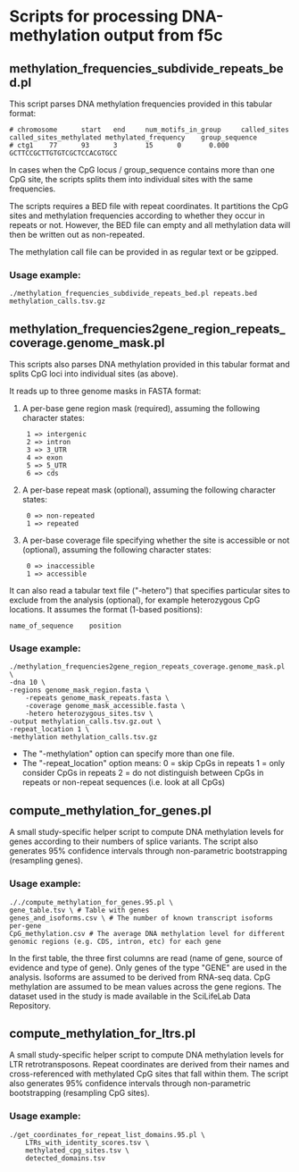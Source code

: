 # Scripts for processing DNA-methylation output from f5c

## methylation_frequencies_subdivide_repeats_bed.pl

This script parses DNA methylation frequencies provided in this tabular format:

    # chromosome      start   end     num_motifs_in_group     called_sites    called_sites_methylated methylated_frequency    group_sequence
    # ctg1    77      93      3       15      0       0.000   GCTTCCGCTTGTGTCGCTCCACGTGCC

In cases when the CpG locus / group_sequence contains more than one CpG site, the scripts splits them into individual sites with the same frequencies.

The scripts requires a BED file with repeat coordinates. It partitions the CpG sites and methylation frequencies according to whether they occur in repeats or not. However, the BED file can empty and all methylation data will then be written out as non-repeated.

The methylation call file can be provided in as regular text or be gzipped.

### Usage example:

    ./methylation_frequencies_subdivide_repeats_bed.pl repeats.bed methylation_calls.tsv.gz


## methylation_frequencies2gene_region_repeats_coverage.genome_mask.pl

This scripts also parses DNA methylation provided in this tabular format and splits CpG loci into individual sites (as above).

It reads up to three genome masks in FASTA format:

1. A per-base gene region mask (required), assuming the following character states:
        
        1 => intergenic
        2 => intron
        3 => 3_UTR
        4 => exon
        5 => 5_UTR
        6 => cds

2. A per-base repeat mask (optional), assuming the following character states:

        0 => non-repeated
        1 => repeated

3. A per-base coverage file specifying whether the site is accessible or not (optional), assuming the following character states:
    
        0 => inaccessible
        1 => accessible
    
It can also read a tabular text file ("-hetero") that specifies particular sites to exclude from the analysis (optional), for example heterozygous CpG locations. It assumes the format (1-based positions):
    
    name_of_sequence    position

### Usage example:

    ./methylation_frequencies2gene_region_repeats_coverage.genome_mask.pl \
	-dna 10 \
	-regions genome_mask_region.fasta \
        -repeats genome_mask_repeats.fasta \
        -coverage genome_mask_accessible.fasta \
        -hetero heterozygous_sites.tsv \
	-output methylation_calls.tsv.gz.out \
	-repeat_location 1 \
	-methylation methylation_calls.tsv.gz
        
* The "-methylation" option can specify more than one file.
* The "-repeat_location" option means:
    0 = skip CpGs in repeats
    1 = only consider CpGs in repeats
    2 = do not distinguish between CpGs in repeats or non-repeat sequences (i.e. look at all CpGs)

## compute_methylation_for_genes.pl

A small study-specific helper script to compute DNA methylation levels for genes according to their numbers of splice variants. The script also generates 95% confidence intervals through non-parametric bootstrapping (resampling genes).

### Usage example:

	././compute_methylation_for_genes.95.pl \
	gene_table.tsv \ # Table with genes
	genes_and_isoforms.csv \ # The number of known transcript isoforms per-gene
	CpG_methylation.csv # The average DNA methylation level for different genomic regions (e.g. CDS, intron, etc) for each gene

In the first table, the three first columns are read (name of gene, source of evidence and type of gene). Only genes of the type "GENE" are used in the analysis. Isoforms are assumed to be derived from RNA-seq data. CpG methylation are assumed to be mean values across the gene regions. The dataset used in the study is made available in the SciLifeLab Data Repository.

## compute_methylation_for_ltrs.pl

A small study-specific helper script to compute DNA methylation levels for LTR retrotransposons. Repeat coordinates are derived from their names and cross-referenced with methylated CpG sites that fall within them. The script also generates 95% confidence intervals through non-parametric bootstrapping (resampling CpG sites).

### Usage example:

	./get_coordinates_for_repeat_list_domains.95.pl \
		LTRs_with_identity_scores.tsv \
		methylated_cpg_sites.tsv \
		detected_domains.tsv

